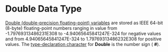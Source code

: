 
# Double Data Type

 [Double (double-precision floating-point) variables](b8bdf64f-5920-1ae9-16d0-b26d09524a30.md) are stored as IEEE 64-bit (8-byte) floating-point numbers ranging in value from -1.79769313486231E308 to -4.94065645841247E-324 for negative values and from 4.94065645841247E-324 to 1.79769313486232E308 for positive values. The [type-declaration character](b8bdf64f-5920-1ae9-16d0-b26d09524a30.md) for **Double** is the number sign ( **#**).

